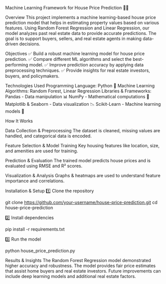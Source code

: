 Machine Learning Framework for House Price Prediction 🏡💡

Overview
This project implements a machine learning-based house price prediction model that helps in estimating property values based on various features. Using Random Forest Regression and Linear Regression, our model analyzes past real estate data to provide accurate predictions. The goal is to support buyers, sellers, and real estate agents in making data-driven decisions.

Objectives
✅ Build a robust machine learning model for house price prediction.
✅ Compare different ML algorithms and select the best-performing model.
✅ Improve prediction accuracy by applying data preprocessing techniques.
✅ Provide insights for real estate investors, buyers, and policymakers.

Technologies Used
Programming Language: Python 🐍
Machine Learning Algorithms: Random Forest, Linear Regression
Libraries & Frameworks:
Pandas - Data manipulation 📊
NumPy - Mathematical computations 🔢
Matplotlib & Seaborn - Data visualization 📉
Scikit-Learn - Machine learning models 🤖

How It Works

Data Collection & Preprocessing
The dataset is cleaned, missing values are handled, and categorical data is encoded.

Feature Selection & Model Training
Key housing features like location, size, and amenities are used for training.

Prediction & Evaluation
The trained model predicts house prices and is evaluated using RMSE and R² scores.

Visualization & Analysis
Graphs & heatmaps are used to understand feature importance and correlations.

Installation & Setup
1️⃣ Clone the repository

git clone https://github.com/your-username/house-price-prediction.git
cd house-price-prediction

2️⃣ Install dependencies

pip install -r requirements.txt

3️⃣ Run the model

python house_price_prediction.py

Results & Insights
The Random Forest Regression model demonstrated higher accuracy and robustness.
The model provides fair price estimates that assist home buyers and real estate investors.
Future improvements can include deep learning models and additional real estate factors.
